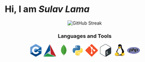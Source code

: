 # Hi, I am *Sulav Lama*

<div class ="stats" align="center">

![GitHub Streak](https://streak-stats.demolab.com?user=Assyyn&theme=catppuccin-macchiato&border_radius=10&fire=ED8796&sideLabels=CAD3F5&stroke=F5BDE6&background=45%2C24273A%2C181926&border=B7BDF8&ring=EE99A0)

<p>
  <h3>Languages and Tools</h3>  
    <a href="https://isocpp.org/" target="_blank" rel="noreferrer"><img width="40" height="40" src="https://raw.githubusercontent.com/devicons/devicon/master/icons/cplusplus/cplusplus-original.svg" alt="C++" /></a>
    <a href="https://cmake.org/" target="_blank" rel="noreferrer"><img width="40" height="40" src="https://raw.githubusercontent.com/devicons/devicon/master/icons/cmake/cmake-original.svg" alt="CMake" /></a>
    <a href="https://www.mongodb.com/" target="_blank" rel="noreferrer"><img width="40" height="40" src="https://raw.githubusercontent.com/devicons/devicon/master/icons/mongodb/mongodb-original.svg" alt="MongoDB" /></a>  
    <a href="https://www.python.org/" target="_blank" rel="noreferrer"><img width="40" height="40" src="https://raw.githubusercontent.com/devicons/devicon/master/icons/python/python-original.svg" alt="Python" /></a>  
    <a href="https://git-scm.com/" target="_blank" rel="noreferrer"><img width="40" height="40" src="https://raw.githubusercontent.com/devicons/devicon/master/icons/git/git-original.svg" alt="Git" /></a> 
    <a href="https://www.gnu.org/software/bash/" target="_blank" rel="noreferrer"><img width="40" height="40" src="https://raw.githubusercontent.com/devicons/devicon/master/icons/bash/bash-original.svg" alt="Bash" /></a>  
    <a href="https://www.linux.org/" target="_blank" rel="noreferrer"><img width="40" height="40" src="https://raw.githubusercontent.com/devicons/devicon/master/icons/linux/linux-original.svg" alt="Linux" /></a>    
    <a href="https://www.php.net/" target="_blank" rel="noreferrer"><img width="40" height="40" src="https://raw.githubusercontent.com/devicons/devicon/master/icons/php/php-original.svg" alt="PHP" /></a>    
  
</p>

</div>
